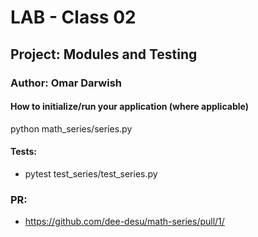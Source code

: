 # LAB - Class 02

## Project: Modules and Testing

### Author: Omar Darwish

#### How to initialize/run your application (where applicable)

python math_series/series.py 

#### Tests:

 * pytest test_series/test_series.py
 
 ### PR:
 * https://github.com/dee-desu/math-series/pull/1/
